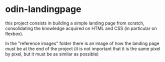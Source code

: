 # odin-landingpage

this project consists in building a simple landing page from scratch, consolidating the knowledge acquired on HTML and CSS (in particular on flexbox).

In the "reference images" folder there is an image of how the landing page must be at the end of the project (it is not important that it is the same pixel by pixel, but it must be as similar as possible)
